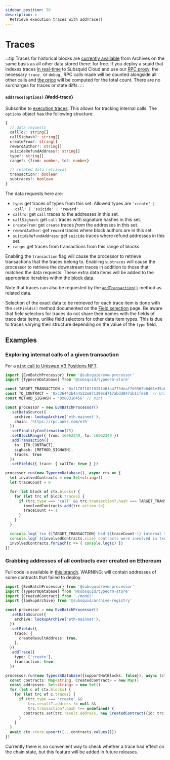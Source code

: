 ```yaml
---
sidebar_position: 50
description: >-
  Retrieve execution traces with addTrace()
---
```


# Traces

:::tip
Traces for historical blocks are [currently available](/subsquid-network/reference/evm-networks) from Archives on the same basis as all other data stored there: for free. If you deploy a squid that indexes traces [in real-time](/sdk/resources/processor/unfinalized-blocks) to Subsquid Cloud and use our [RPC proxy](/cloud/reference/rpc-proxy), the necessary `trace_` or `debug_` RPC calls made will be counted alongside all other calls and [the price](/cloud/pricing/#rpc-requests) will be computed for the total count. There are no surcharges for traces or state diffs.
:::

#### `addTrace(options)` {#add-trace}

Subscribe to [execution traces](https://geth.ethereum.org/docs/interacting-with-geth/rpc/ns-debug#debugtraceblockbyhash). This allows for tracking internal calls. The `options` object has the following structure:
```typescript
{
  // data requests
  callTo?: string[]
  callSighash?: string[]
  createFrom?: string[]
  rewardAuthor?: string[]
  suicideRefundAddress?: string[]
  type?: string[]
  range?: {from: number, to?: number}

  // related data retrieval
  transaction?: boolean
  subtraces?: boolean
}
```
The data requests here are:
+ `type`: get traces of types from this set. Allowed types are `'create' | 'call' | 'suicide' | 'reward'`.
+ `callTo`: get `call` traces *to* the addresses in this set.
+ `callSighash`: get `call` traces with signature hashes in this set.
+ `createFrom`: get `create` traces *from* the addresses in this set.
+ `rewardAuthor`: get `reward` traces where block authors are in this set.
+ `suicideRefundAddress`: get `suicide` traces where refund addresses in this set.
+ `range`: get traces from transactions from this range of blocks.

[//]: # (!!!! Update when the data requests set stabilizes)

Enabling the  `transaction` flag will cause the processor to retrieve transactions that the traces belong to. Enabling `subtraces` will cause the processor to retrieve the downstream traces in addition to those that matched the data requests. These extra data items will be added to the appropriate iterables within the [block data](/sdk/reference/processors/evm-batch/context-interfaces).

Note that traces can also be requested by the [`addTransaction()`](../transactions) method as related data.

[//]: # (???? Check whether the final version adds the transactions / subtraces to the items, too)

Selection of the exact data to be retrieved for each trace item is done with the `setFields()` method documented on the [Field selection](../field-selection) page. Be aware that field selectors for traces do not share their names with the fields of trace data items, unlike field selectors for other data item types. This is due to traces varying their structure depending on the value of the `type` field.

## Examples

### Exploring internal calls of a given transaction

For a [`mint` call to Uniswap V3 Positions NFT](https://etherscan.io/tx/0xf178718219151463aa773deaf7d9367b8408e35a624550af975e089ca6e015ca).

```ts
import {EvmBatchProcessor} from '@subsquid/evm-processor'
import {TypeormDatabase} from '@subsquid/typeorm-store'

const TARGET_TRANSACTION = '0xf178718219151463aa773deaf7d9367b8408e35a624550af975e089ca6e015ca'
const TO_CONTRACT = '0xc36442b4a4522e871399cd717abdd847ab11fe88' // Uniswap v3 Positions NFT
const METHOD_SIGHASH = '0x88316456' // mint

const processor = new EvmBatchProcessor()
  .setDataSource({
    archive: lookupArchive('eth-mainnet'),
    chain: 'https://rpc.ankr.com/eth'
  })
  .setFinalityConfirmation(75)
  .setBlockRange({ from: 16962349, to: 16962349 })
  .addTransaction({
    to: [TO_CONTRACT],
    sighash: [METHOD_SIGHASH],
    traces: true
  })
  .setFields({ trace: { callTo: true } })

processor.run(new TypeormDatabase(), async ctx => {
  let involvedContracts = new Set<string>()
  let traceCount = 0

  for (let block of ctx.blocks) {
    for (let trc of block.traces) {
      if (trc.type === 'call' && trc.transaction?.hash === TARGET_TRANSACTION) {
        involvedContracts.add(trc.action.to)
        traceCount += 1
      }
    }
  }

  console.log(`txn ${TARGET_TRANSACTION} had ${traceCount-1} internal transactions`)
  console.log(`${involvedContracts.size} contracts were involved in txn ${TARGET_TRANSACTION}:`)
  involvedContracts.forEach(c => { console.log(c) })
})
```

### Grabbing addresses of all contracts ever created on Ethereum

Full code is available in [this branch](https://github.com/subsquid-labs/grab-all-contracts/tree/ascetic). WARNING: will contain addresses of some contracts that failed to deploy.

```ts
import {EvmBatchProcessor} from '@subsquid/evm-processor'
import {TypeormDatabase} from '@subsquid/typeorm-store'
import {CreatedContract} from './model'
import {lookupArchive} from '@subsquid/archive-registry'

const processor = new EvmBatchProcessor()
  .setDataSource({
    archive: lookupArchive('eth-mainnet'),
  })
  .setFields({
    trace: {
      createResultAddress: true,
    },
  })
  .addTrace({
    type: ['create'],
    transaction: true,
  })

processor.run(new TypeormDatabase({supportHotBlocks: false}), async (ctx) => {
  const contracts: Map<string, CreatedContract> = new Map()
  const addresses: Set<string> = new Set()
  for (let c of ctx.blocks) {
    for (let trc of c.traces) {
      if (trc.type === 'create' &&
          trc.result?.address != null &&
          trc.transaction?.hash !== undefined) {
        contracts.set(trc.result.address, new CreatedContract({id: trc.result.address}))
      }
    }
  }
  await ctx.store.upsert([...contracts.values()])
})
```
Currently there is no convenient way to check whether a trace had effect on the chain state, but this feature will be added in future releases.
